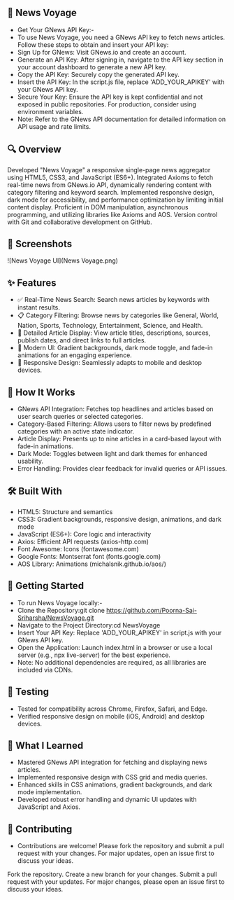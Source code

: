 ## 📰 News Voyage
- Get Your GNews API Key:-
- To use News Voyage, you need a GNews API key to fetch news articles. Follow these steps to obtain and insert your API key:
- Sign Up for GNews: Visit GNews.io and create an account.
- Generate an API Key: After signing in, navigate to the API key section in your account dashboard to generate a new API key.
- Copy the API Key: Securely copy the generated API key.
- Insert the API Key: In the script.js file, replace 'ADD_YOUR_APIKEY' with your GNews API key.
- Secure Your Key: Ensure the API key is kept confidential and not exposed in public repositories. For production, consider using environment variables.
- Note: Refer to the GNews API documentation for detailed information on API usage and rate limits.
  
## 🔍 Overview
Developed "News Voyage" a responsive single-page news aggregator using HTML5, CSS3, and JavaScript (ES6+). Integrated Axioms to fetch real-time news from GNews.io API, dynamically rendering content with category filtering and keyword search. Implemented responsive design, dark mode for accessibility, and performance optimization by limiting initial content display. Proficient in DOM manipulation, asynchronous programming, and utilizing libraries like Axioms and AOS. Version control with Git and collaborative development on GitHub.

## 📸 Screenshots
![News Voyage UI](News Voyage.png)

## ✨ Features
- ✅ Real-Time News Search: Search news articles by keywords with instant results.
- 📋 Category Filtering: Browse news by categories like General, World, Nation, Sports, Technology, Entertainment, Science, and Health.
- 🔗 Detailed Article Display: View article titles, descriptions, sources, publish dates, and direct links to full articles.
- 🎨 Modern UI: Gradient backgrounds, dark mode toggle, and fade-in animations for an engaging experience.
- 📱 Responsive Design: Seamlessly adapts to mobile and desktop devices.

## 🧠 How It Works
- GNews API Integration: Fetches top headlines and articles based on user search queries or selected categories.
- Category-Based Filtering: Allows users to filter news by predefined categories with an active state indicator.
- Article Display: Presents up to nine articles in a card-based layout with fade-in animations.
- Dark Mode: Toggles between light and dark themes for enhanced usability.
- Error Handling: Provides clear feedback for invalid queries or API issues.

## 🛠️ Built With
- HTML5: Structure and semantics
- CSS3: Gradient backgrounds, responsive design, animations, and dark mode
- JavaScript (ES6+): Core logic and interactivity
- Axios: Efficient API requests (axios-http.com)
- Font Awesome: Icons (fontawesome.com)
- Google Fonts: Montserrat font (fonts.google.com)
- AOS Library: Animations (michalsnik.github.io/aos/)

## 🧰 Getting Started
- To run News Voyage locally:-
- Clone the Repository:git clone https://github.com/Poorna-Sai-Sriharsha/NewsVoyage.git
- Navigate to the Project Directory:cd NewsVoyage
- Insert Your API Key: Replace 'ADD_YOUR_APIKEY' in script.js with your GNews API key.
- Open the Application: Launch index.html in a browser or use a local server (e.g., npx live-server) for the best experience.
- Note: No additional dependencies are required, as all libraries are included via CDNs.

## 🧪 Testing 
- Tested for compatibility across Chrome, Firefox, Safari, and Edge.
- Verified responsive design on mobile (iOS, Android) and desktop devices.

## 📖 What I Learned
- Mastered GNews API integration for fetching and displaying news articles.
- Implemented responsive design with CSS grid and media queries.
- Enhanced skills in CSS animations, gradient backgrounds, and dark mode implementation.
- Developed robust error handling and dynamic UI updates with JavaScript and Axios.

## 🤝 Contributing
- Contributions are welcome! Please fork the repository and submit a pull request with your changes. For major updates, open an issue first to discuss your ideas.


Fork the repository.
Create a new branch for your changes.
Submit a pull request with your updates.
For major changes, please open an issue first to discuss your ideas.

